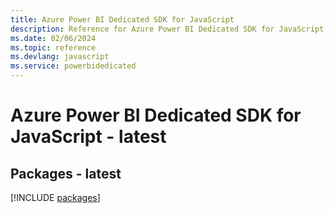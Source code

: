```yaml
---
title: Azure Power BI Dedicated SDK for JavaScript
description: Reference for Azure Power BI Dedicated SDK for JavaScript
ms.date: 02/06/2024
ms.topic: reference
ms.devlang: javascript
ms.service: powerbidedicated
---
```

# Azure Power BI Dedicated SDK for JavaScript - latest
## Packages - latest
[!INCLUDE [packages](power-bi-dedicated-index.md)]